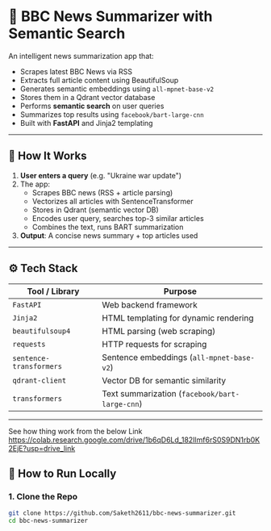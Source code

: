# 📰 BBC News Summarizer with Semantic Search 

An intelligent news summarization app that:
- Scrapes latest BBC News via RSS
- Extracts full article content using BeautifulSoup
- Generates semantic embeddings using `all-mpnet-base-v2`
- Stores them in a Qdrant vector database
- Performs **semantic search** on user queries
- Summarizes top results using `facebook/bart-large-cnn`
- Built with **FastAPI** and Jinja2 templating

---

## 🧠 How It Works

1. **User enters a query** (e.g. "Ukraine war update")
2. The app:
   - Scrapes BBC news (RSS + article parsing)
   - Vectorizes all articles with SentenceTransformer
   - Stores in Qdrant (semantic vector DB)
   - Encodes user query, searches top-3 similar articles
   - Combines the text, runs BART summarization
3. **Output**: A concise news summary + top articles used

---

## ⚙️ Tech Stack

| Tool / Library            | Purpose                                 |
|---------------------------|------------------------------------------|
| `FastAPI`                 | Web backend framework                    |
| `Jinja2`                  | HTML templating for dynamic rendering    |
| `beautifulsoup4`          | HTML parsing (web scraping)              |
| `requests`                | HTTP requests for scraping               |
| `sentence-transformers`   | Sentence embeddings (`all-mpnet-base-v2`)|
| `qdrant-client`           | Vector DB for semantic similarity        |
| `transformers`            | Text summarization (`facebook/bart-large-cnn`) |

---
See how thing work from the below Link
https://colab.research.google.com/drive/1b6qD6Ld_182Ilmf6rS0S9DN1rb0K2EjE?usp=drive_link

## 🚀 How to Run Locally

### 1. Clone the Repo

```bash
git clone https://github.com/Saketh2611/bbc-news-summarizer.git
cd bbc-news-summarizer
